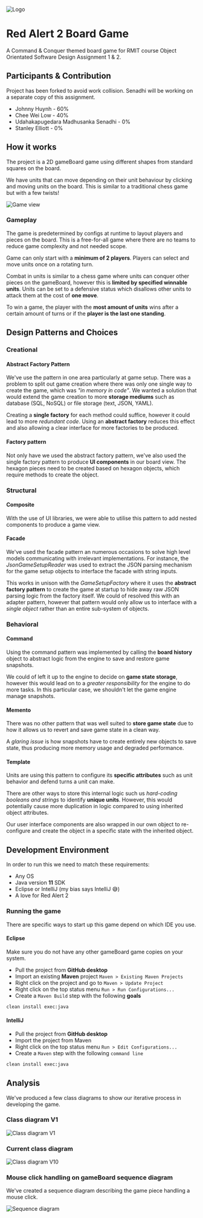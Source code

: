 ![Logo](./.repository/logo.png)

# Red Alert 2 Board Game

A Command & Conquer themed board game for RMIT course Object Orientated Software Design Assignment 1 & 2.

## Participants & Contribution

Project has been forked to avoid work collision. Senadhi will be working on a separate copy of this assignment.

- Johnny Huynh - 60%
- Chee Wei Low - 40%
- Udahakapugedara Madhusanka Senadhi - 0%
- Stanley Elliott - 0%

## How it works

The project is a 2D gameBoard game using different shapes from standard squares on the board.

We have units that can move depending on their unit behaviour by clicking and moving units on the board. This is similar to a traditional chess game but with a few twists!

![Game view](./.repository/game_view.png)

### Gameplay

The game is predetermined by configs at runtime to layout players and pieces on the board. This is a free-for-all game where there are no teams to reduce game complexity and not needed scope.

Game can only start with a **minimum of 2 players**. Players can select and move units once on a rotating turn.

Combat in units is similar to a chess game where units can conquer other pieces on the gameBoard, however this is **limited by specified winnable units**. Units can be set to a defensive status which disallows other units to attack them at the cost of **one move**.

To win a game, the player with the **most amount of units** wins after a certain amount of turns or if the **player is the last one standing**.

## Design Patterns and Choices

### Creational

#### Abstract Factory Pattern

We've use the pattern in one area particularly at game setup. There was a problem to split out game creation where there was only one single way to create the game, which was *"in memory in code"*. We wanted a solution that would extend the game creation to more **storage mediums** such as database (SQL, NoSQL) or file storage (text, JSON, YAML).

Creating a **single factory** for each method could suffice, however it could lead to more *redundant code*. Using an **abstract factory** reduces this effect and also allowing a clear interface for more factories to be produced.

#### Factory pattern

Not only have we used the abstract factory pattern, we've also used the single factory pattern to produce **UI components** in our board view. The hexagon pieces need to be created based on hexagon objects, which require methods to create the object.

### Structural

#### Composite

With the use of UI libraries, we were able to utilise this pattern to add nested components to produce a game view.

#### Facade

We've used the facade pattern an numerous occasions to solve high level models communicating with irrelevant implementations. For instance, the *JsonGameSetupReader* was used to extract the JSON parsing mechanism for the game setup objects to interface the facade with string inputs.

This works in unison with the *GameSetupFactory* where it uses the **abstract factory pattern** to create the game at startup to hide away raw JSON parsing logic from the factory itself. We could of resolved this with an adapter pattern, however that pattern would only allow us to interface with a *single object* rather than an entire sub-system of objects.

### Behavioral

#### Command

Using the command pattern was implemented by calling the **board history** object to abstract logic from the engine to save and restore game snapshots.

We could of left it up to the engine to decide on **game state storage**, however this would lead on to a *greater responsibility* for the engine to do more tasks. In this particular case, we shouldn't let the game engine manage snapshots.

#### Memento

There was no other pattern that was well suited to **store game state** due to how it allows us to revert and save game state in a clean way.

A *glaring issue* is how snapshots have to create entirely new objects to save state, thus producing more memory usage and degraded performance.

#### Template

Units are using this pattern to configure its **specific attributes** such as unit behavior and defend turns a unit can make.

There are other ways to store this internal logic such us *hard-coding booleans and strings* to identify **unique units**. However, this would potentially cause more duplication in logic compared to using inherited object attributes.

Our user interface components are also wrapped in our own object to re-configure and create the object in a specific state with the inherited object.

## Development Environment

In order to run this we need to match these requirements:

- Any OS
- Java version **11** SDK
- Eclipse or IntelliJ (my bias says IntelliJ 😅)
- A love for Red Alert 2

### Running the game

There are specific ways to start up this game depend on which IDE you use.

#### Eclipse

Make sure you do not have any other gameBoard game copies on your system.

- Pull the project from **GitHub desktop**
- Import an existing **Maven** project `Maven > Existing Maven Projects`
- Right click on the project and go to `Maven > Update Project`
- Right click on the top status menu `Run > Run Configurations...`
- Create a `Maven Build` step with the following **goals**

```bash
clean install exec:java
```

#### IntelliJ

- Pull the project from **GitHub desktop**
- Import the project from Maven
- Right click on the top status menu `Run > Edit Configurations...`
- Create a `Maven` step with the following `command line`

```bash
clean install exec:java
```

## Analysis

We've produced a few class diagrams to show our iterative process in developing the game.

### Class diagram V1

![Class diagram V1](./diagrams/ClassDiagrams-V1.png)

### Current class diagram

![Class diagram V10](./diagrams/ClassDiagrams-V10.png)

### Mouse click handling on gameBoard sequence diagram

We've created a sequence diagram describing the game piece handling a mouse click.

![Sequence diagram](./diagrams/SequenceDiagrams.png)
